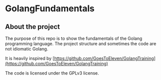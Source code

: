 # GolangFundamentals
## About the project
The purpose of this repo is to show the fundamentals of the Golang programming language.
The project structure and sometimes the code are not idiomatic Golang.

It is heavily inspired by [https://github.com/GoesToEleven/GolangTraining](https://github.com/GoesToEleven/GolangTraining)

The code is licensed under the GPLv3 license.